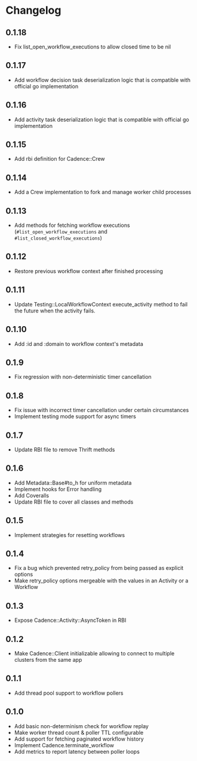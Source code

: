 # Changelog

## 0.1.18
- Fix list_open_workflow_executions to allow closed time to be nil 

## 0.1.17
- Add workflow decision task deserialization logic that is compatible with official go implementation

## 0.1.16
- Add activity task deserialization logic that is compatible with official go implementation

## 0.1.15
- Add rbi definition for Cadence::Crew

## 0.1.14
- Add a Crew implementation to fork and manage worker child processes

## 0.1.13
- Add methods for fetching workflow executions (`#list_open_workflow_executions` and `#list_closed_workflow_executions`)

## 0.1.12
- Restore previous workflow context after finished processing

## 0.1.11
- Update Testing::LocalWorkflowContext execute_activity method to fail the future when the activity fails. 

## 0.1.10
- Add :id and :domain to workflow context's metadata

## 0.1.9
- Fix regression with non-deterministic timer cancellation

## 0.1.8
- Fix issue with incorrect timer cancellation under certain circumstances
- Implement testing mode support for async timers

## 0.1.7
- Update RBI file to remove Thrift methods

## 0.1.6
- Add Metadata::Base#to_h for uniform metadata
- Implement hooks for Error handling
- Add Coveralls
- Update RBI file to cover all classes and methods

## 0.1.5
- Implement strategies for resetting workflows

## 0.1.4
- Fix a bug which prevented retry_policy from being passed as explicit options
- Make retry_policy options mergeable with the values in an Activity or a Workflow

## 0.1.3
- Expose Cadence::Activity::AsyncToken in RBI

## 0.1.2
- Make Cadence::Client initializable allowing to connect to multiple clusters from the same app

## 0.1.1
- Add thread pool support to workflow pollers

## 0.1.0
- Add basic non-determinism check for workflow replay
- Make worker thread count & poller TTL configurable
- Add support for fetching paginated workflow history
- Implement Cadence.terminate_workflow
- Add metrics to report latency between poller loops
